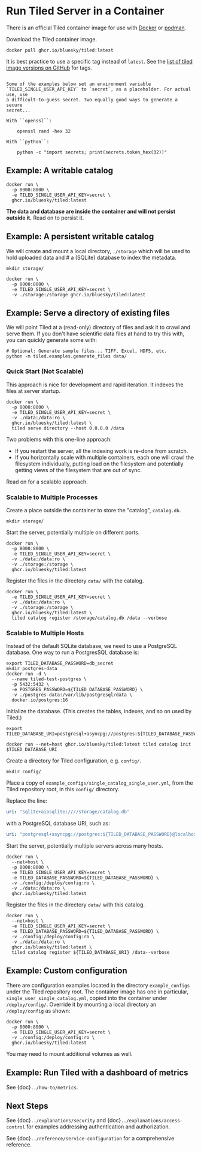 # Run Tiled Server in a Container

There is an official Tiled container image for use with
[Docker](https://www.docker.com/) or [podman](https://podman.io/).

Download the Tiled container image.

```
docker pull ghcr.io/bluesky/tiled:latest
```

It is best practice to use a specific tag instead of `latest`.
See the [list of tiled image versions on GitHub](https://github.com/bluesky/tiled/pkgs/container/tiled)
for tags.

```{note}

Some of the examples below set an environment variable
`TILED_SINGLE_USER_API_KEY` to `secret`, as a placeholder. For actual use, use
a difficult-to-guess secret. Two equally good ways to generate a secure
secret...

With ``openssl``:

    openssl rand -hex 32

With ``python``:

    python -c "import secrets; print(secrets.token_hex(32))"

```

## Example: A writable catalog

```
docker run \
  -p 8000:8000 \
  -e TILED_SINGLE_USER_API_KEY=secret \
  ghcr.io/bluesky/tiled:latest
```

**The data and database are inside the container and will not persist outside
it.** Read on to persist it.

## Example: A persistent writable catalog

We will create and mount a local directory, `./storage` which will be used to
hold uploaded data and # a (SQLite) database to index the metadata.

```
mkdir storage/

docker run \
  -p 8000:8000 \
  -e TILED_SINGLE_USER_API_KEY=secret \
  -v ./storage:/storage ghcr.io/bluesky/tiled:latest
```

## Example: Serve a directory of existing files

We will point Tiled at a (read-only) directory of files and ask it to crawl and
serve them. If you don't have scientific data files at hand to try this with, you can
quickly generate some with:

```
# Optional: Generate sample files... TIFF, Excel, HDF5, etc.
python -m tiled.examples.generate_files data/
```

### Quick Start (Not Scalable)

This approach is nice for development and rapid iteration. It indexes the files
at server startup.

```
docker run \
  -p 8000:8000 \
  -e TILED_SINGLE_USER_API_KEY=secret \
  -v ./data:/data:ro \
  ghcr.io/bluesky/tiled:latest \
  tiled serve directory --host 0.0.0.0 /data
```

Two problems with this one-line approach:

* If you restart the server, all the indexing work is re-done from scratch.
* If you horizontally scale with multiple containers, each one will crawl the
  filesystem individually, putting load on the filesystem and potentially getting
  views of the filesystem that are out of sync.

Read on for a scalable approach.

### Scalable to Multiple Processes

Create a place outside the container to store the "catalog", `catalog.db`.

```
mkdir storage/
```

Start the server, potentially multiple on different ports.

```
docker run \
  -p 8000:8000 \
  -e TILED_SINGLE_USER_API_KEY=secret \
  -v ./data:/data:ro \
  -v ./storage:/storage \
  ghcr.io/bluesky/tiled:latest
```

Register the files in the directory `data/` with the catalog.

```
docker run \
  -e TILED_SINGLE_USER_API_KEY=secret \
  -v ./data:/data:ro \
  -v ./storage:/storage \
  ghcr.io/bluesky/tiled:latest \
  tiled catalog register /storage/catalog.db /data --verbose
```

### Scalable to Multiple Hosts

Instead of the default SQLite database, we need to use a PostgreSQL database.
One way to run a PostgresSQL database is:

```
export TILED_DATABASE_PASSWORD=db_secret
mkdir postgres-data
docker run -d \
  --name tiled-test-postgres \
  -p 5432:5432 \
  -e POSTGRES_PASSWORD=${TILED_DATABASE_PASSWORD} \
  -v ./postgres-data:/var/lib/postgresql/data \
  docker.io/postgres:16
```

Initialize the database. (This creates the tables, indexes, and so on used by Tiled.)

```
export TILED_DATABASE_URI=postgresql+asyncpg://postgres:${TILED_DATABASE_PASSWORD}@localhost:5432

docker run --net=host ghcr.io/bluesky/tiled:latest tiled catalog init $TILED_DATABASE_URI
```

Create a directory for Tiled configuration, e.g. `config/`.

```
mkdir config/
```

Place a copy of `example_configs/single_catalog_single_user.yml`, from the Tiled
repository root, in this `config/` directory.

Replace the line:


```yaml
uri: "sqlite+aiosqlite:////storage/catalog.db"
```

with a PostgreSQL database URI, such as:

```yaml
uri: "postgresql+asyncpg://postgres:${TILED_DATABASE_PASSWORD}@localhost:5432"
```

Start the server, potentially multiple servers across many hosts.

```
docker run \
  --net=host \
  -p 8000:8000 \
  -e TILED_SINGLE_USER_API_KEY=secret \
  -e TILED_DATABASE_PASSWORD=${TILED_DATABASE_PASSWORD} \
  -v ./config:/deploy/config:ro \
  -v ./data:/data:ro \
  ghcr.io/bluesky/tiled:latest
```

Register the files in the directory `data/` with this catalog.

```
docker run \
  --net=host \
  -e TILED_SINGLE_USER_API_KEY=secret \
  -e TILED_DATABASE_PASSWORD=${TILED_DATABASE_PASSWORD} \
  -v ./config:/deploy/config:ro \
  -v ./data:/data:ro \
  ghcr.io/bluesky/tiled:latest \
  tiled catalog register ${TILED_DATABASE_URI} /data--verbose
```

## Example: Custom configuration

There are configuration examples located in the directory `example_configs`
under the Tiled repository root. The container image has one in particular,
`single_user_single_catalog.yml`, copied into the container under
`/deploy/config/`. Override it by mounting a local directory an
`/deploy/config` as shown:

```
docker run \
  -p 8000:8000 \
  -e TILED_SINGLE_USER_API_KEY=secret \
  -v ./config:/deploy/config:ro \
  ghcr.io/bluesky/tiled:latest
```

You may need to mount additional volumes as well.

## Example: Run Tiled with a dashboard of metrics

See {doc}`../how-to/metrics`.

## Next Steps

See {doc}`../explanations/security` and {doc}`../explanations/access-control`
for examples addressing authentication and authorization.

See {doc}`../reference/service-configuration` for a comprehensive reference.
